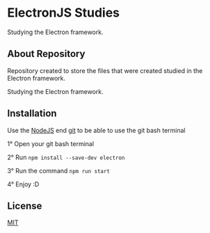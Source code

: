 # ElectronJS Studies
Studying the Electron framework.

## About Repository 
Repository created to store the files that were created studied in the Electron framework.

Studying the Electron framework.

## Installation

Use the [NodeJS](https://nodejs.org/en/) end [git](https://git-scm.com) to be able to use the git bash terminal

1° Open your git bash terminal

2° Run ```npm install --save-dev electron```

3° Run the command ```npm run start```

4° Enjoy :D

## License
[MIT](https://choosealicense.com/licenses/mit/)